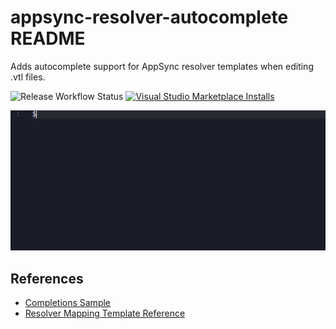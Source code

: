 # appsync-resolver-autocomplete README

Adds autocomplete support for AppSync resolver templates when editing .vtl files.

![Release Workflow Status](https://img.shields.io/github/workflow/status/theBenForce/vscode-appsync-resolver-autocomplete/Release)
[![Visual Studio Marketplace Installs](https://img.shields.io/visual-studio-marketplace/i/thebenforce.appsync-resolver-autocomplete)](https://marketplace.visualstudio.com/items?itemName=theBenForce.appsync-resolver-autocomplete)

![Preview](https://raw.githubusercontent.com/theBenForce/vscode-appsync-resolver-autocomplete/master/documentation/preview.png "Autocomplete preview")

## References

 - [Completions Sample](https://github.com/microsoft/vscode-extension-samples/blob/master/completions-sample/src/extension.ts)
 - [Resolver Mapping Template Reference](https://docs.aws.amazon.com/appsync/latest/devguide/resolver-mapping-template-reference.html)
